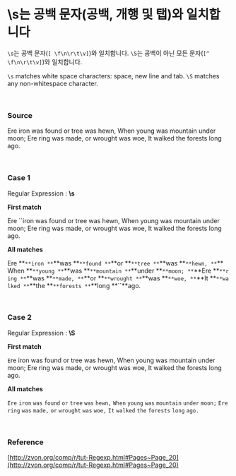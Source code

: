 # \s는 공백 문자(공백, 개행 및 탭)와 일치합니다

`\s`는 공백 문자(`[ \f\n\r\t\v]`)와 일치합니다. `\S`는 공백이 아닌 모든 문자(`[^ \f\n\r\t\v]`)와 일치합니다.

`\s` matches white space characters: space, new line and tab. `\S` matches any non-whitespace character.

<br>

### Source

Ere iron was found or tree was hewn, When young was mountain under moon; Ere ring was made, or wrought was woe, It walked the forests long ago.

<br>

### Case 1

Regular Expression : **\s**

**First match**

Ere ``iron was found or tree was hewn, When young was mountain under moon; Ere ring was made, or wrought was woe, It walked the forests long ago.

**All matches**

Ere **``**iron **``**was **``**found **``**or **``**tree **``**was **``**hewn, **``**When **``**young **``**was **``**mountain **``**under **``**moon; **``**Ere **``**ring **``**was **``**made, **``**or **``**wrought **``**was **``**woe, **``**It **``**walked **``**the **``**forests **``**long **``**ago.

<br>

### Case 2

Regular Expression : **\S**

**First match**

`E`re iron was found or tree was hewn, When young was mountain under moon; Ere ring was made, or wrought was woe, It walked the forests long ago.

**All matches**

`Ere` `iron` `was` `found` `or` `tree` `was` `hewn,` `When` `young` `was` `mountain` `under` `moon;` `Ere` `ring` `was` `made,` `or` `wrought` `was` `woe,` `It` `walked` `the` `forests` `long` `ago.`

<br>

### Reference

[http://zvon.org/comp/r/tut-Regexp.html#Pages~Page_20](http://zvon.org/comp/r/tut-Regexp.html#Pages~Page_20)
